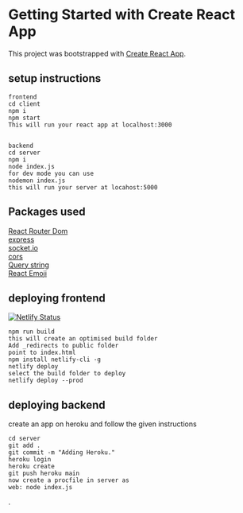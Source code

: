 # Getting Started with Create React App

This project was bootstrapped with [Create React App](https://github.com/facebook/create-react-app).

## setup instructions

```
frontend
cd client
npm i 
npm start
This will run your react app at localhost:3000


backend
cd server
npm i
node index.js
for dev mode you can use
nodemon index.js
this will run your server at locahost:5000

```

## Packages used

[React Router Dom](https://www.npmjs.com/package/react-router-dom)\
[express](https://expressjs.com/)\
[socket.io](https://socket.io/get-started/chat)\
[cors](https://www.npmjs.com/package/cors)\
[Query string](https://www.npmjs.com/package/query-string)\
[React Emoji](https://www.npmjs.com/package/react-emoji)



## deploying frontend

[![Netlify Status](https://api.netlify.com/api/v1/badges/c0be0ad2-9d7c-4cf9-a211-fbf00bb57fdc/deploy-status)](https://app.netlify.com/sites/relaxed-joliot-16ab24/deploys)

```
npm run build
this will create an optimised build folder
Add _redirects to public folder
point to index.html
npm install netlify-cli -g
netlify deploy
select the build folder to deploy
netlify deploy --prod
```


## deploying backend 

create an app on heroku and follow the given instructions


```
cd server
git add .
git commit -m "Adding Heroku."
heroku login
heroku create
git push heroku main
now create a procfile in server as
web: node index.js

```

.
